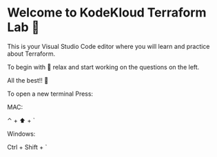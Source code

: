 # Welcome to KodeKloud Terraform Lab :rocket:

This is your Visual Studio Code editor where you will learn and practice about Terraform.

To begin with :tropical_drink: relax and start working on the questions on the left. 

All the best!! :muscle: 

To open a new terminal Press:

MAC:

⌃ + :arrow_up:  + `

Windows:

Ctrl + Shift + `

